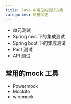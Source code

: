 ```yaml
---
title: Java 中常见的测试方案
categories: 质量保证
---
```


- 单元测试
- Spring mvc 下的集成测试
- Spring boot 下的集成测试
- Pact 测试
- API 测试

## 常用的mock 工具

- Powermock
- Mockito
- wiremock
